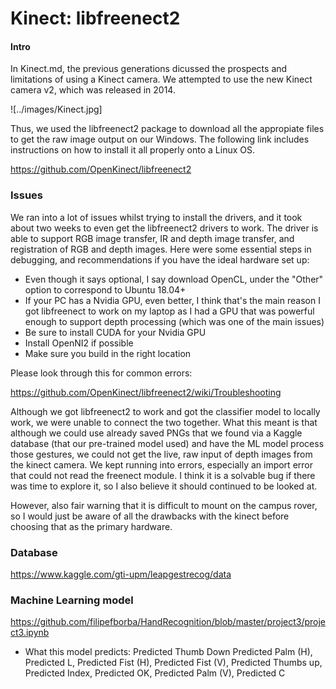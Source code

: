 ﻿# Kinect: libfreenect2 

#### **Intro**

In Kinect.md, the previous generations dicussed the prospects and limitations of using a Kinect camera. We attempted to use the new Kinect camera v2, which was released in 2014. 

![../images/Kinect.jpg] 

Thus, we used the libfreenect2 package to download all the appropiate files to get the raw image output on our Windows. The following link includes instructions on how to install it all properly onto a Linux OS. 

https://github.com/OpenKinect/libfreenect2

### **Issues**

We ran into a lot of issues whilst trying to install the drivers, and it took about two weeks to even get the libfreenect2 drivers to work. The driver is able to support RGB image transfer, IR and depth image transfer, and registration of RGB and depth images. Here were some essential steps in debugging, and recommendations if you have the ideal hardware set up: 

- Even though it says optional, I say download OpenCL, under the "Other" option to correspond to Ubuntu 18.04+ 
- If your PC has a Nvidia GPU, even better, I think that's the main reason I got libfreenect to work on my laptop as I had a GPU that was powerful enough to support depth processing (which was one of the main issues) 
- Be sure to install CUDA for your Nvidia GPU 
- Install OpenNI2 if possible 
- Make sure you build in the right location 

Please look through this for common errors: 

 https://github.com/OpenKinect/libfreenect2/wiki/Troubleshooting 
 
 Although we got libfreenect2 to work and got the classifier model to locally work, we were unable to connect the two together. What this meant is that although we could use already saved PNGs that we found via a Kaggle database (that our pre-trained model used) and have the ML model process those gestures, we could not get the live, raw input of depth images from the kinect camera. We kept running into errors, especially an import error that could not read the freenect module. I think it is a solvable bug if there was time to explore it, so I also believe it should continued to be looked at. 
 
 However, also fair warning that it is difficult to mount on the campus rover, so I would just be aware of all the drawbacks with the kinect before choosing that as the primary hardware. 
 
 ### Database  
 
 https://www.kaggle.com/gti-upm/leapgestrecog/data 

### Machine Learning model 

https://github.com/filipefborba/HandRecognition/blob/master/project3/project3.ipynb

- What this model predicts: Predicted Thumb Down
Predicted Palm (H), Predicted L, Predicted Fist (H), Predicted Fist (V), Predicted Thumbs up, Predicted Index, Predicted OK, Predicted Palm (V), Predicted C


